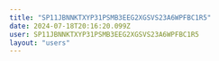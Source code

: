 ```yaml
---
title: "SP11JBNNKTXYP31PSMB3EEG2XGSVS23A6WPFBC1R5"
date: 2024-07-18T20:16:20.099Z
user: SP11JBNNKTXYP31PSMB3EEG2XGSVS23A6WPFBC1R5
layout: "users"
---
```

    